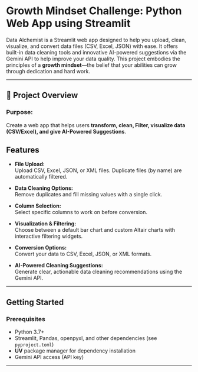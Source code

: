# Growth Mindset Challenge: Python Web App using Streamlit

Data Alchemist is a Streamlit web app designed to help you upload, clean, visualize, and convert data files (CSV, Excel, JSON) with ease. It offers built-in data cleaning tools and innovative AI-powered suggestions via the Gemini API to help improve your data quality. This project embodies the principles of a **growth mindset**—the belief that your abilities can grow through dedication and hard work.


---

## 📌 Project Overview  

### **Purpose:**  
Create a web app that helps users **transform, clean, Filter, visualize data (CSV/Excel), and give AI-Powered Suggestions**.

## Features

- **File Upload:**  
  Upload CSV, Excel, JSON, or XML files. Duplicate files (by name) are automatically filtered.

- **Data Cleaning Options:**  
  Remove duplicates and fill missing values with a single click.

- **Column Selection:**  
  Select specific columns to work on before conversion.

- **Visualization & Filtering:**  
  Choose between a default bar chart and custom Altair charts with interactive filtering widgets.

- **Conversion Options:**  
  Convert your data to CSV, Excel, JSON, or XML formats.

- **AI-Powered Cleaning Suggestions:**  
  Generate clear, actionable data cleaning recommendations using the Gemini API.

---

## Getting Started

### Prerequisites

- Python 3.7+
- Streamlit, Pandas, openpyxl, and other dependencies (see `pyproject.toml`)
- **UV** package manager for dependency installation
- Gemini API access (API key)
---
